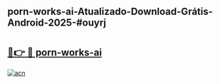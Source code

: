 ## porn-works-ai-Atualizado-Download-Grátis-Android-2025-#ouyrj

# <h2><a href="https://ainizakaria.my?title=porn-works-ai&ref=20M">🔗👉 🔴 porn-works-ai</a></h2>

[![acn](https://github.com/user-attachments/assets/0f9c940e-d8b0-45ae-aac7-cd30a18b3e1c)](https://ainizakaria.my?title=porn-works-ai&ref=20M)

